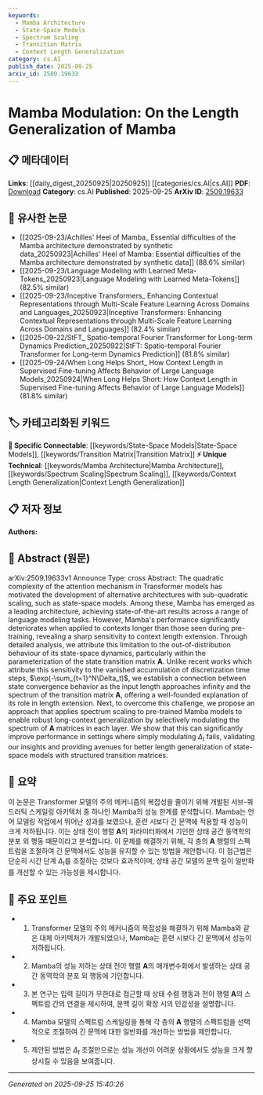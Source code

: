 ```yaml
---
keywords:
  - Mamba Architecture
  - State-Space Models
  - Spectrum Scaling
  - Transition Matrix
  - Context Length Generalization
category: cs.AI
publish_date: 2025-09-25
arxiv_id: 2509.19633
---
```


<!-- KEYWORD_LINKING_METADATA:
{
  "processed_timestamp": "2025-09-25T15:40:26.293372",
  "vocabulary_version": "1.0",
  "selected_keywords": [
    "Mamba Architecture",
    "State-Space Models",
    "Spectrum Scaling",
    "Transition Matrix",
    "Context Length Generalization"
  ],
  "rejected_keywords": [],
  "similarity_scores": {
    "Mamba Architecture": 0.78,
    "State-Space Models": 0.82,
    "Spectrum Scaling": 0.75,
    "Transition Matrix": 0.7,
    "Context Length Generalization": 0.77
  },
  "extraction_method": "AI_prompt_based",
  "budget_applied": true,
  "candidates_json": {
    "candidates": [
      {
        "surface": "Mamba",
        "canonical": "Mamba Architecture",
        "aliases": [
          "Mamba Model"
        ],
        "category": "unique_technical",
        "rationale": "Mamba is a specific architecture discussed in the paper, central to the research findings.",
        "novelty_score": 0.75,
        "connectivity_score": 0.65,
        "specificity_score": 0.85,
        "link_intent_score": 0.78
      },
      {
        "surface": "state-space models",
        "canonical": "State-Space Models",
        "aliases": [
          "SSM"
        ],
        "category": "specific_connectable",
        "rationale": "State-space models are a key alternative to Transformer models, relevant for linking discussions on model architectures.",
        "novelty_score": 0.55,
        "connectivity_score": 0.8,
        "specificity_score": 0.7,
        "link_intent_score": 0.82
      },
      {
        "surface": "spectrum scaling",
        "canonical": "Spectrum Scaling",
        "aliases": [],
        "category": "unique_technical",
        "rationale": "Spectrum scaling is a novel technique proposed in the paper for improving Mamba's generalization.",
        "novelty_score": 0.8,
        "connectivity_score": 0.6,
        "specificity_score": 0.78,
        "link_intent_score": 0.75
      },
      {
        "surface": "transition matrix",
        "canonical": "Transition Matrix",
        "aliases": [
          "State Transition Matrix"
        ],
        "category": "specific_connectable",
        "rationale": "Transition matrices are crucial for understanding the dynamics of state-space models.",
        "novelty_score": 0.5,
        "connectivity_score": 0.75,
        "specificity_score": 0.65,
        "link_intent_score": 0.7
      },
      {
        "surface": "context length extension",
        "canonical": "Context Length Generalization",
        "aliases": [
          "Length Generalization"
        ],
        "category": "unique_technical",
        "rationale": "The paper focuses on improving Mamba's performance with longer contexts, making this a key concept.",
        "novelty_score": 0.7,
        "connectivity_score": 0.68,
        "specificity_score": 0.72,
        "link_intent_score": 0.77
      }
    ],
    "ban_list_suggestions": [
      "performance",
      "method",
      "results"
    ]
  },
  "decisions": [
    {
      "candidate_surface": "Mamba",
      "resolved_canonical": "Mamba Architecture",
      "decision": "linked",
      "scores": {
        "novelty": 0.75,
        "connectivity": 0.65,
        "specificity": 0.85,
        "link_intent": 0.78
      }
    },
    {
      "candidate_surface": "state-space models",
      "resolved_canonical": "State-Space Models",
      "decision": "linked",
      "scores": {
        "novelty": 0.55,
        "connectivity": 0.8,
        "specificity": 0.7,
        "link_intent": 0.82
      }
    },
    {
      "candidate_surface": "spectrum scaling",
      "resolved_canonical": "Spectrum Scaling",
      "decision": "linked",
      "scores": {
        "novelty": 0.8,
        "connectivity": 0.6,
        "specificity": 0.78,
        "link_intent": 0.75
      }
    },
    {
      "candidate_surface": "transition matrix",
      "resolved_canonical": "Transition Matrix",
      "decision": "linked",
      "scores": {
        "novelty": 0.5,
        "connectivity": 0.75,
        "specificity": 0.65,
        "link_intent": 0.7
      }
    },
    {
      "candidate_surface": "context length extension",
      "resolved_canonical": "Context Length Generalization",
      "decision": "linked",
      "scores": {
        "novelty": 0.7,
        "connectivity": 0.68,
        "specificity": 0.72,
        "link_intent": 0.77
      }
    }
  ]
}
-->

# Mamba Modulation: On the Length Generalization of Mamba

## 📋 메타데이터

**Links**: [[daily_digest_20250925|20250925]] [[categories/cs.AI|cs.AI]]
**PDF**: [Download](https://arxiv.org/pdf/2509.19633.pdf)
**Category**: cs.AI
**Published**: 2025-09-25
**ArXiv ID**: [2509.19633](https://arxiv.org/abs/2509.19633)

## 🔗 유사한 논문
- [[2025-09-23/Achilles' Heel of Mamba_ Essential difficulties of the Mamba architecture demonstrated by synthetic data_20250923|Achilles' Heel of Mamba: Essential difficulties of the Mamba architecture demonstrated by synthetic data]] (88.6% similar)
- [[2025-09-23/Language Modeling with Learned Meta-Tokens_20250923|Language Modeling with Learned Meta-Tokens]] (82.5% similar)
- [[2025-09-23/Inceptive Transformers_ Enhancing Contextual Representations through Multi-Scale Feature Learning Across Domains and Languages_20250923|Inceptive Transformers: Enhancing Contextual Representations through Multi-Scale Feature Learning Across Domains and Languages]] (82.4% similar)
- [[2025-09-22/StFT_ Spatio-temporal Fourier Transformer for Long-term Dynamics Prediction_20250922|StFT: Spatio-temporal Fourier Transformer for Long-term Dynamics Prediction]] (81.8% similar)
- [[2025-09-24/When Long Helps Short_ How Context Length in Supervised Fine-tuning Affects Behavior of Large Language Models_20250924|When Long Helps Short: How Context Length in Supervised Fine-tuning Affects Behavior of Large Language Models]] (81.8% similar)

## 🏷️ 카테고리화된 키워드
**🔗 Specific Connectable**: [[keywords/State-Space Models|State-Space Models]], [[keywords/Transition Matrix|Transition Matrix]]
**⚡ Unique Technical**: [[keywords/Mamba Architecture|Mamba Architecture]], [[keywords/Spectrum Scaling|Spectrum Scaling]], [[keywords/Context Length Generalization|Context Length Generalization]]

## 📋 저자 정보

**Authors:** 

## 📄 Abstract (원문)

arXiv:2509.19633v1 Announce Type: cross 
Abstract: The quadratic complexity of the attention mechanism in Transformer models has motivated the development of alternative architectures with sub-quadratic scaling, such as state-space models. Among these, Mamba has emerged as a leading architecture, achieving state-of-the-art results across a range of language modeling tasks. However, Mamba's performance significantly deteriorates when applied to contexts longer than those seen during pre-training, revealing a sharp sensitivity to context length extension. Through detailed analysis, we attribute this limitation to the out-of-distribution behaviour of its state-space dynamics, particularly within the parameterization of the state transition matrix $\mathbf{A}$. Unlike recent works which attribute this sensitivity to the vanished accumulation of discretization time steps, $\exp(-\sum_{t=1}^N\Delta_t)$, we establish a connection between state convergence behavior as the input length approaches infinity and the spectrum of the transition matrix $\mathbf{A}$, offering a well-founded explanation of its role in length extension. Next, to overcome this challenge, we propose an approach that applies spectrum scaling to pre-trained Mamba models to enable robust long-context generalization by selectively modulating the spectrum of $\mathbf{A}$ matrices in each layer. We show that this can significantly improve performance in settings where simply modulating $\Delta_t$ fails, validating our insights and providing avenues for better length generalization of state-space models with structured transition matrices.

## 📝 요약

이 논문은 Transformer 모델의 주의 메커니즘의 복잡성을 줄이기 위해 개발된 서브-쿼드러틱 스케일링 아키텍처 중 하나인 Mamba의 성능 한계를 분석합니다. Mamba는 언어 모델링 작업에서 뛰어난 성과를 보였으나, 훈련 시보다 긴 문맥에 적용할 때 성능이 크게 저하됩니다. 이는 상태 전이 행렬 $\mathbf{A}$의 파라미터화에서 기인한 상태 공간 동역학의 분포 외 행동 때문이라고 분석합니다. 이 문제를 해결하기 위해, 각 층의 $\mathbf{A}$ 행렬의 스펙트럼을 조절하여 긴 문맥에서도 성능을 유지할 수 있는 방법을 제안합니다. 이 접근법은 단순히 시간 단계 $\Delta_t$를 조절하는 것보다 효과적이며, 상태 공간 모델의 문맥 길이 일반화를 개선할 수 있는 가능성을 제시합니다.

## 🎯 주요 포인트

- 1. Transformer 모델의 주의 메커니즘의 복잡성을 해결하기 위해 Mamba와 같은 대체 아키텍처가 개발되었으나, Mamba는 훈련 시보다 긴 문맥에서 성능이 저하됩니다.
- 2. Mamba의 성능 저하는 상태 전이 행렬 $\mathbf{A}$의 매개변수화에서 발생하는 상태 공간 동역학의 분포 외 행동에 기인합니다.
- 3. 본 연구는 입력 길이가 무한대로 접근할 때 상태 수렴 행동과 전이 행렬 $\mathbf{A}$의 스펙트럼 간의 연결을 제시하여, 문맥 길이 확장 시의 민감성을 설명합니다.
- 4. Mamba 모델의 스펙트럼 스케일링을 통해 각 층의 $\mathbf{A}$ 행렬의 스펙트럼을 선택적으로 조절하여 긴 문맥에 대한 일반화를 개선하는 방법을 제안합니다.
- 5. 제안된 방법은 $\Delta_t$ 조절만으로는 성능 개선이 어려운 상황에서도 성능을 크게 향상시킬 수 있음을 보여줍니다.


---

*Generated on 2025-09-25 15:40:26*